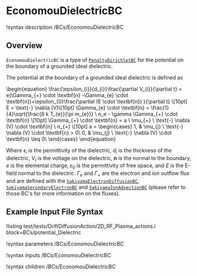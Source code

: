 # EconomouDielectricBC

!syntax description /BCs/EconomouDielectricBC

## Overview

`EconomouDielectricBC` is a type of [`PenaltyDirichletBC`](/bcs/ADPenaltyDirichletBC.md) for the potential on the boundary of a grounded ideal dielectric.

The potential at the boundary of a grounded ideal dielectric is defined as

\begin{equation}
\frac{\epsilon_{i}}{d_{i}}\frac{\partial V_{i}}{\partial t} = e(\Gamma_{+} \cdot \textbf{n} -\Gamma_{e} \cdot \textbf{n})+\epsilon_{0}\frac{\partial (E \cdot \textbf{n}) }{\partial t} \\[10pt]
E = \text{-} \nabla (V)\\[10pt]
\Gamma_{e} \cdot \textbf{n}  = \frac{1}{4}\sqrt{\frac{8 k T_{e}}{\pi m_{e}}} \ n_e - \gamma \Gamma_{+} \cdot \textbf{n} \\[10pt]
\Gamma_{+} \cdot \textbf{n}  = a \ \mu_{+} \ \text{-} \nabla (V) \cdot \textbf{n} \ n_{+} \\[10pt]
a =
\begin{cases}
1, & \mu_{j} \ \text{-} \nabla (V) \cdot \textbf{n} > 0\\
0, & \mu_{j} \ \text{-} \nabla (V) \cdot \textbf{n} \leq 0\\
\end{cases}
\end{equation}

Where $\epsilon_{i}$ is the permittivity of the dielectric, $d_{i}$ is the thickness of the dielectric, $V_{i}$ is the voltage on the dielectric, $\textbf{n}$ is the normal to the boundary, $e$ is the elemental charge, $\epsilon_{0}$ is the permittivity of free space, and $E$ is the E-field normal to the dielectric. $\Gamma_{e}$ and $\Gamma_{+}$ are the electron and ion outflow flux and are defined with the [`SakiyamaElectronDiffusionBC`](/bcs/SakiyamaElectronDiffusionBC.md), [`SakiyamaSecondaryElectronBC`](/bcs/SakiyamaSecondaryElectronBC.md) and [`SakiyamaIonAdvectionBC`](/bcs/SakiyamaIonAdvectionBC.md) (please refer to those BC's for more information on the fluxes).

## Example Input File Syntax


!listing test/tests/DriftDiffusionAction/2D_RF_Plasma_actions.i block=BCs/potential_Dielectric

!syntax parameters /BCs/EconomouDielectricBC

!syntax inputs /BCs/EconomouDielectricBC

!syntax children /BCs/EconomouDielectricBC
